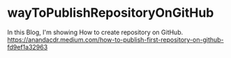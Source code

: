 # wayToPublishRepositoryOnGitHub
In this Blog, I'm showing How to create repository on GitHub.
https://anandacdr.medium.com/how-to-publish-first-repository-on-github-fd9ef1a32963
